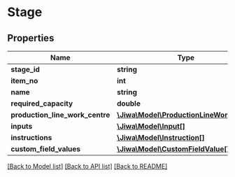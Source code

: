 # Stage

## Properties
Name | Type | Description | Notes
------------ | ------------- | ------------- | -------------
**stage_id** | **string** |  | [optional] 
**item_no** | **int** |  | [optional] 
**name** | **string** |  | [optional] 
**required_capacity** | **double** |  | [optional] 
**production_line_work_centre** | [**\Jiwa\Model\ProductionLineWorkCentre**](ProductionLineWorkCentre.md) |  | [optional] 
**inputs** | [**\Jiwa\Model\Input[]**](Input.md) |  | [optional] 
**instructions** | [**\Jiwa\Model\Instruction[]**](Instruction.md) |  | [optional] 
**custom_field_values** | [**\Jiwa\Model\CustomFieldValue[]**](CustomFieldValue.md) |  | [optional] 

[[Back to Model list]](../README.md#documentation-for-models) [[Back to API list]](../README.md#documentation-for-api-endpoints) [[Back to README]](../README.md)


